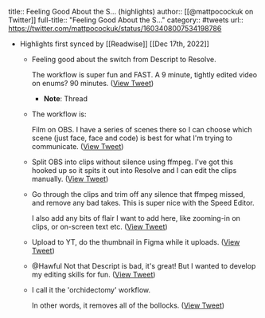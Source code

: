 title:: Feeling Good About the S... (highlights)
author:: [[@mattpocockuk on Twitter]]
full-title:: "Feeling Good About the S..."
category:: #tweets
url:: https://twitter.com/mattpocockuk/status/1603408007534198786

- Highlights first synced by [[Readwise]] [[Dec 17th, 2022]]
	- Feeling good about the switch from Descript to Resolve. 
	  
	  The workflow is super fun and FAST. A 9 minute, tightly edited video on enums? 90 minutes. ([View Tweet](https://twitter.com/mattpocockuk/status/1603408007534198786))
		- **Note**: Thread
	- The workflow is:
	  
	  Film on OBS. I have a series of scenes there so I can choose which scene (just face, face and code) is best for what I'm trying to communicate. ([View Tweet](https://twitter.com/mattpocockuk/status/1603408623383842818))
	- Split OBS into clips without silence using ffmpeg. I've got this hooked up so it spits it out into Resolve and I can edit the clips manually. ([View Tweet](https://twitter.com/mattpocockuk/status/1603408955564343296))
	- Go through the clips and trim off any silence that ffmpeg missed, and remove any bad takes. This is super nice with the Speed Editor.
	  
	  I also add any bits of flair I want to add here, like zooming-in on clips, or on-screen text etc. ([View Tweet](https://twitter.com/mattpocockuk/status/1603408957028302848))
	- Upload to YT, do the thumbnail in Figma while it uploads. ([View Tweet](https://twitter.com/mattpocockuk/status/1603409190898237440))
	- @Hawful Not that Descript is bad, it's great! But I wanted to develop my editing skills for fun. ([View Tweet](https://twitter.com/mattpocockuk/status/1603409376844324865))
	- I call it the 'orchidectomy' workflow.
	  
	  In other words, it removes all of the bollocks. ([View Tweet](https://twitter.com/mattpocockuk/status/1603410380768051201))